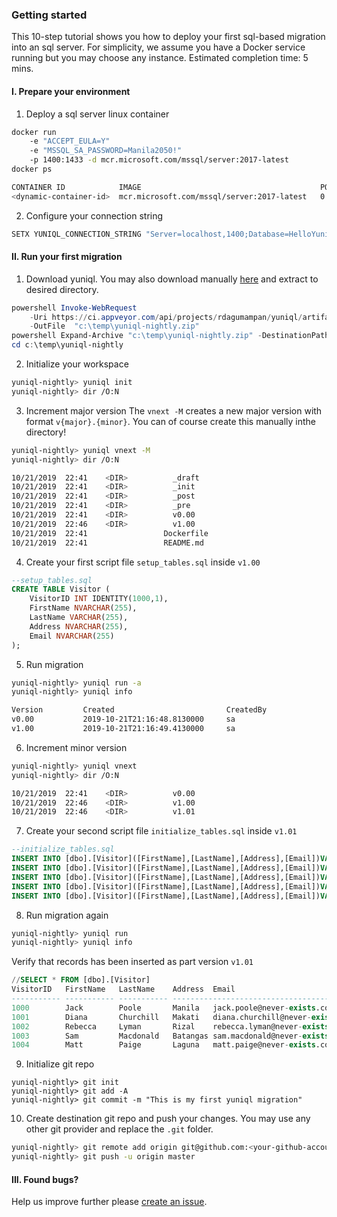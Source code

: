 ### Getting started

This 10-step tutorial shows you how to deploy your first sql-based migration into an sql server. For simplicity, we assume you have a Docker service running but you may choose any instance. Estimated completion time: 5 mins.

#### I. Prepare your environment

1. Deploy a sql server linux container

```bash
docker run 
	-e "ACCEPT_EULA=Y" 
	-e "MSSQL_SA_PASSWORD=Manila2050!" 
	-p 1400:1433 -d mcr.microsoft.com/mssql/server:2017-latest
docker ps

CONTAINER ID            IMAGE                                        PORTS                 
<dynamic-container-id>  mcr.microsoft.com/mssql/server:2017-latest   0.0.0.0:1400->1433/tcp
```

2. Configure your connection string

```bash
SETX YUNIQL_CONNECTION_STRING "Server=localhost,1400;Database=HelloYuniqlDb;User Id=SA;Password=Manila2050!" 
```

#### II. Run your first migration

1. Download yuniql. You may also download manually [here](https://ci.appveyor.com/api/projects/rdagumampan/yuniql/artifacts/yuniql-nightly.zip) and extract to desired directory.

```powershell
powershell Invoke-WebRequest 
	-Uri https://ci.appveyor.com/api/projects/rdagumampan/yuniql/artifacts/yuniql-nightly.zip 
	-OutFile  "c:\temp\yuniql-nightly.zip"
powershell Expand-Archive "c:\temp\yuniql-nightly.zip" -DestinationPath "c:\temp\yuniql-nightly"
cd c:\temp\yuniql-nightly
```

2. Initialize your workspace

```bash
yuniql-nightly> yuniql init
yuniql-nightly> dir /O:N
```

3. Increment major version
The `vnext -M` creates a new major version with format `v{major}.{minor}`. You can of course create this manually inthe directory!

```bash
yuniql-nightly> yuniql vnext -M
yuniql-nightly> dir /O:N

10/21/2019  22:41    <DIR>          _draft
10/21/2019  22:41    <DIR>          _init
10/21/2019  22:41    <DIR>          _post
10/21/2019  22:41    <DIR>          _pre
10/21/2019  22:41    <DIR>          v0.00
10/21/2019  22:46    <DIR>          v1.00
10/21/2019  22:41                 Dockerfile
10/21/2019  22:41                 README.md
```

4. Create your first script file `setup_tables.sql` inside `v1.00`

```sql
--setup_tables.sql
CREATE TABLE Visitor (
	VisitorID INT IDENTITY(1000,1),
	FirstName NVARCHAR(255),
	LastName VARCHAR(255),
	Address NVARCHAR(255),
	Email NVARCHAR(255)
);
```

5. Run migration

```bash
yuniql-nightly> yuniql run -a
yuniql-nightly> yuniql info

Version         Created                         CreatedBy
v0.00           2019-10-21T21:16:48.8130000     sa
v1.00           2019-10-21T21:16:49.4130000     sa
```

6. Increment minor version

```bash
yuniql-nightly> yuniql vnext
yuniql-nightly> dir /O:N

10/21/2019  22:41    <DIR>          v0.00
10/21/2019  22:46    <DIR>          v1.00
10/21/2019  22:46    <DIR>          v1.01
```

7. Create your second script file `initialize_tables.sql` inside `v1.01`

```sql
--initialize_tables.sql
INSERT INTO [dbo].[Visitor]([FirstName],[LastName],[Address],[Email])VALUES('Jack','Poole','Manila','jack.poole@never-exists.com')
INSERT INTO [dbo].[Visitor]([FirstName],[LastName],[Address],[Email])VALUES('Diana','Churchill','Makati','diana.churchill@never-exists.com')
INSERT INTO [dbo].[Visitor]([FirstName],[LastName],[Address],[Email])VALUES('Rebecca','Lyman','Rizal','rebecca.lyman@never-exists.com')
INSERT INTO [dbo].[Visitor]([FirstName],[LastName],[Address],[Email])VALUES('Sam','Macdonald','Batangas','sam.macdonald@never-exists.com')
INSERT INTO [dbo].[Visitor]([FirstName],[LastName],[Address],[Email])VALUES('Matt','Paige','Laguna','matt.paige@never-exists.com')
```

8. Run migration again

```bash
yuniql-nightly> yuniql run
yuniql-nightly> yuniql info
```

Verify that records has been inserted as part version `v1.01`
```sql
//SELECT * FROM [dbo].[Visitor]
VisitorID   FirstName   LastName    Address  Email
----------- ----------- ----------- ------------------------------------------
1000        Jack        Poole       Manila   jack.poole@never-exists.com
1001        Diana       Churchill   Makati   diana.churchill@never-exists.com
1002        Rebecca     Lyman       Rizal    rebecca.lyman@never-exists.com
1003        Sam         Macdonald   Batangas sam.macdonald@never-exists.com
1004        Matt        Paige       Laguna   matt.paige@never-exists.com
```
9. Initialize git repo

```git
yuniql-nightly> git init
yuniql-nightly> git add -A
yuniql-nightly> git commit -m "This is my first yuniql migration"
```

10. Create destination git repo and push your changes.
You may use any other git provider and replace the `.git` folder.

```bash
yuniql-nightly> git remote add origin git@github.com:<your-github-account>/<your-repository-name>.git
yuniql-nightly> git push -u origin master
```

#### III. Found bugs?

Help us improve further please [create an issue](https://github.com/rdagumampan/yuniql/issues/new).
